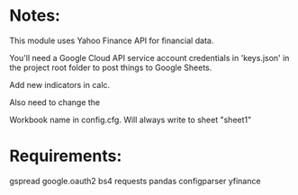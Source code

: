 # Notes:

This module uses Yahoo Finance API for financial data.

You'll need a Google Cloud API service account credentials in 
'keys.json' in the project root folder to post things to Google Sheets. 

Add new indicators in calc.

Also need to change the 

Workbook name in config.cfg. Will always write to sheet "sheet1"

# Requirements:

gspread
google.oauth2
bs4
requests
pandas
configparser
yfinance
